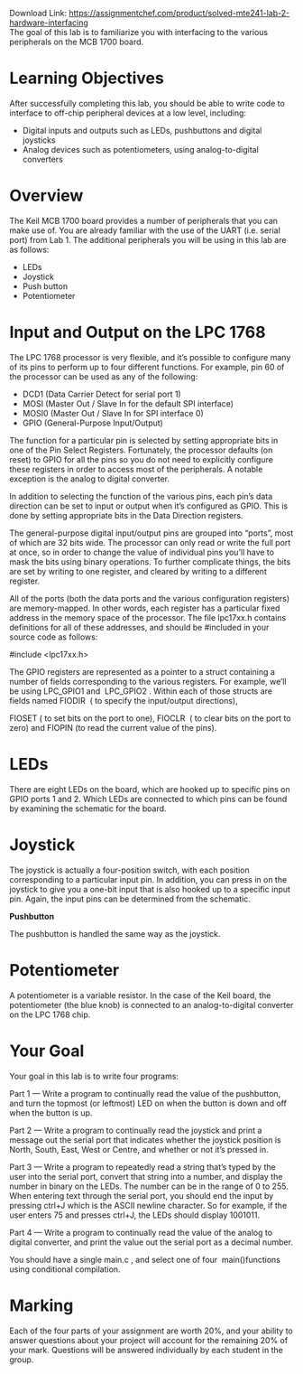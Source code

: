 Download Link: https://assignmentchef.com/product/solved-mte241-lab-2-hardware-interfacing
<br>
The goal of this lab is to familiarize you with interfacing to the various peripherals on the MCB 1700 board.

<h1>Learning Objectives</h1>

After successfully completing this lab, you should be able to write code to interface to off-chip peripheral devices at a low level, including:

<ul>

 <li>Digital inputs and outputs such as LEDs, pushbuttons and digital joysticks</li>

 <li>Analog devices such as potentiometers, using analog-to-digital converters</li>

</ul>

<h1>Overview</h1>

The Keil MCB 1700 board provides a number of peripherals that you can make use of. You are already familiar with the use of the UART (i.e. serial port) from Lab 1. The additional peripherals you will be using in this lab are as follows:




<ul>

 <li>LEDs</li>

 <li>Joystick</li>

 <li>Push button</li>

 <li>Potentiometer</li>

</ul>




<h1>Input and Output on the LPC 1768</h1>




The LPC 1768  processor is very flexible, and it’s possible to configure many of its pins to perform up to four different functions. For example, pin 60 of the processor can be used as any of the following:




<ul>

 <li>DCD1 (Data Carrier Detect for serial port 1)</li>

 <li>MOSI (Master Out / Slave In for the default SPI interface)</li>

 <li>MOSI0 (Master Out / Slave In for SPI interface 0)</li>

 <li>GPIO (General-Purpose Input/Output)</li>

</ul>




The function for a particular pin is selected by setting appropriate bits in one of the Pin Select Registers. Fortunately, the processor defaults (on reset) to GPIO for all the pins so you do not need to explicitly configure these registers in order to access most of the peripherals. A notable exception is the analog to digital converter.




In addition to selecting the function of the various pins, each pin’s data direction can be set to input or output when it’s configured as GPIO. This is done by setting appropriate bits in the Data Direction registers.




The general-purpose digital input/output pins are grouped into “ports”, most of which are 32 bits wide. The processor can only read or write the full port at once, so in order to change the value of individual pins you’ll have to mask the bits using binary operations. To further complicate things, the bits are set by writing to one register, and cleared by writing to a different register.




All of the ports (both the data ports and the various configuration registers) are memory-mapped. In other words, each register has a particular fixed address in the memory space of the processor. The file lpc17xx.h​        contains definitions for all of these addresses, and​   should be #included in your source code as follows:




#include &lt;lpc17xx.h&gt;




The GPIO registers are represented as a pointer to a struct containing a number of fields corresponding to the various registers. For example, we’ll be using LPC_GPIO1​             and ​     LPC_GPIO2​        .​ Within each of those structs are fields named FIODIR ​           (​ to specify the input/output directions),

FIOSET (​ to set bits on the port to one), FIOCLR ​       (​ to clear bits on the port to zero) and FIOPIN​               (to read the current value of the pins).​

<strong> </strong>

<h1>LEDs</h1>




There are eight LEDs on the board, which are hooked up to specific pins on GPIO ports 1 and 2. Which LEDs are connected to which pins can be found by examining the schematic for the board.




<h1>Joystick</h1>




The joystick is actually a four-position switch, with each position corresponding to a particular input pin. In addition, you can press in on the joystick to give you a one-bit input that is also hooked up to a specific input pin. Again, the input pins can be determined from the schematic.




<strong>Pushbutton </strong>




The pushbutton is handled the same way as the joystick.




<h1>Potentiometer</h1>




A potentiometer is a variable resistor. In the case of the Keil board, the potentiometer (the blue knob) is connected to an analog-to-digital converter on the LPC 1768 chip.




<h1>Your Goal</h1>




Your goal in this lab is to write four programs:




Part 1 — Write a program to continually read the value of the pushbutton, and turn the topmost (or leftmost) LED on when the button is down and off when the button is up.




Part 2 — Write a program to continually read the joystick and print a message out the serial port that indicates whether the joystick position is North, South, East, West or Centre, and whether or not it’s pressed in.




Part 3 — Write a program to repeatedly read a string that’s typed by the user into the serial port, convert that string into a number, and display the number in binary on the LEDs. The number can be in the range of 0 to 255. When entering text through the serial port, you should end the input by pressing ctrl+J which is the ASCII newline character. So for example, if the user enters 75 and presses ctrl+J, the LEDs should display 1001011.​




Part 4 — Write a program to continually read the value of the analog to digital converter, and print the value out the serial port as a decimal number.




You should have a single main.c​        , and select one of four ​             main()​                functions using conditional​ compilation.







<h1>Marking</h1>




Each of the four parts of your assignment are worth 20%, and your ability to answer questions about your project will account for the remaining 20% of your mark. Questions will be answered individually by each student in the group.


